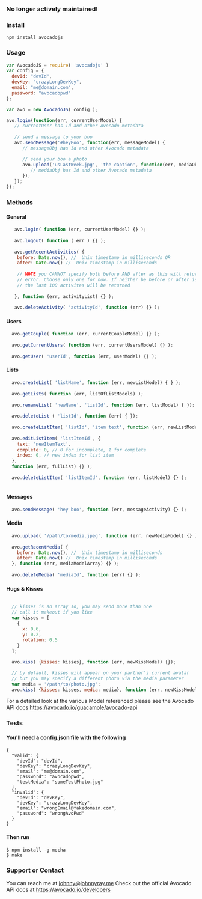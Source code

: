 ### No longer actively maintained!

### Install
```
npm install avocadojs
```
### Usage
```javascript
var AvocadoJS = require( 'avocadojs' )
var config = {
  devId: "devId",
  devKey: "crazyLongDevKey",
  email: "me@domain.com",
  password: "avocadopwd"
};

var avo = new AvocadoJS( config );

avo.login(function(err, currentUserModel) {
   // currentUser has Id and other Avocado metadata
   
   // send a message to your boo
   avo.sendMessage('#heyBoo', function(err, messageModel) {
      // messageObj has Id and other Avocado metadata

      // send your boo a photo
      avo.upload('usLastWeek.jpg', 'the caption', function(err, mediaObj) {
         // mediaObj has Id and other Avocado metadata
      });
   });
});
```
### Methods
#### General
```javascript
   avo.login( function (err, currentUserModel) {} );
   
   avo.logout( function ( err ) {} );
   
   avo.getRecentActivities( {
    before: Date.now(), //  Unix timestamp in milliseconds OR
    after: Date.now() //  Unix timestamp in milliseconds
    
    // NOTE you CANNOT specify both before AND after as this will return an
    // error. Choose only one for now. If neither be before or after is supplied
    // the last 100 activites will be returned
    
   }, function (err, activityList) {} );
   
   avo.deleteActivity( 'activityId', function (err) {} );
```

#### Users
```javascript
  avo.getCouple( function (err, currentCoupleModel) {} );
  
  avo.getCurrentUsers( function (err, currentUsersModel) {} );
  
  avo.getUser( 'userId', function (err, userModel) {} );
```

#### Lists
```javascript
  avo.createList( 'listName', function (err, newListModel) { } );
  
  avo.getLists( function (err, listOfListModels) );
  
  avo.renameList( 'newName', 'listId', function (err, listModel) { });
  
  avo.deleteList ( 'listId', function (err) { });
  
  avo.createListItem( 'listId', 'item text', function (err, newListModel) {} );
  
  avo.editListItem( 'listItemId', {
    text: 'newItemText',
    complete: 0, // 0 for incomplete, 1 for complete
    index: 0, // new index for list item
  },
  function (err, fullList) {} );
  
  avo.deleteListItem( 'listItemId', function (err, listModel) {} );
 
```

#### Messages
```javascript
  avo.sendMessage( 'hey boo', function (err, messageActivity) {} );
```

#### Media
```javascript
  avo.upload( '/path/to/media.jpeg', function (err, newMediaModel) {} );
  
  avo.getRecentMedia( {
    before: Date.now(), //  Unix timestamp in milliseconds
    after: Date.now() //  Unix timestamp in milliseconds
  }, function (err, mediaModelArray) {} );
  
  avo.deleteMedia( 'mediaId', function (err) {} );
```

#### Hugs & Kisses
```javascript

  // kisses is an array so, you may send more than one
  // call it makeout if you like
  var kisses = [
    {
      x: 0.6,
      y: 0.2,
      rotation: 0.5
    }
  ];

  avo.kiss( {kisses: kisses}, function (err, newKissModel) {});

  // by default, kisses will appear on your partner's current avatar
  // but you may specify a different photo via the media parameter
  var media = '/path/to/photo.jpg';
  avo.kiss( {kisses: kisses, media: media}, function (err, newKissModel));
```

For a detailed look at the various Model referenced please see the Avocado API docs https://avocado.io/guacamole/avocado-api


### Tests
#### You'll need a config.json file with the following
```
{
  "valid": {
    "devId": "devId",
    "devKey": "crazyLongDevKey",
    "email": "me@domain.com",
    "password": "avocadopwd",
    "testMedia": "someTestPhoto.jpg"
  },
  "invalid": {
    "devId": "devKey",
    "devKey": "crazyLongDevKey",
    "email": "wrongEmail@fakedomain.com",
    "password": "wrongAvoPwd"
  }
}
```
#### Then run
```
$ npm install -g mocha
$ make
```

### Support or Contact
You can reach me at johnny@johnnyray.me
Check out the official Avocado API docs at https://avocado.io/developers
